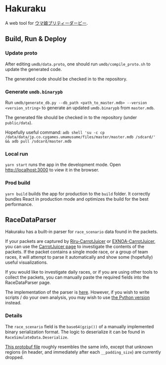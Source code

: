 # Hakuraku

A web tool for [ウマ娘プリティーダービー](https://umamusume.jp/).

## Build, Run & Deploy

### Update proto

After editing `umdb/data.proto`, one should run `umdb/compile_proto.sh` to update the generated code.

The generated code should be checked in to the repository.

### Generate `umdb.binarypb`

Run `umdb/generate_db.py --db_path <path_to_master.mdb> --version <version_string>` to generate an
updated `umdb.binarypb` from `master.mdb`.

The generated file should be checked in to the repository (under `public/data`).

Hopefully useful command:
`adb shell 'su -c cp /data/data/jp.co.cygames.umamusume/files/master/master.mdb /sdcard/' && adb pull /sdcard/master.mdb`

### Local run

`yarn start` runs the app in the development mode. Open [http://localhost:3000](http://localhost:3000) to view it in the
browser.

### Prod build

`yarn build` builds the app for production to the `build` folder. It correctly bundles React in production mode and
optimizes the build for the best performance.

## RaceDataParser

Hakuraku has a built-in parser for `race_scenario` data found in the packets.

If your packets are captured by [Riru-CarrotJuicer](https://github.com/CNA-Bld/Riru-CarrotJuicer)
or [EXNOA-CarrotJuicer](https://github.com/CNA-Bld/EXNOA-CarrotJuicer), you can use
the [CarrotJuicer page](https://hakuraku.sshz.org/#/carrotjuicer) to investigate the contents of the packets. If the
packet contains a single mode race, or a group of team races, it will attempt to parse it automatically and show some
(hopefully) useful visualizations.

If you would like to investigate daily races, or if you are using other tools to collect the packets, you can manually
paste the required fields into the RaceDataParser page.

The implementation of the parser is [here](src/data/RaceDataParser.ts). However, if you wish to write scripts / do your
own analysis, you may wish to use [the Python version](umdb/race_data_parser.py) instead.

### Details

The `race_scenario` field is the `base64(gzip())` of a manually implemented binary serialization format. The logic to
deserialize it can be found in `RaceSimulateData.Deserialize`.

[This protobuf file](umdb/race_data.proto) roughly resembles the same info, except that unknown regions (in header, and
immediately after each `__padding_size`) are currently dropped.
